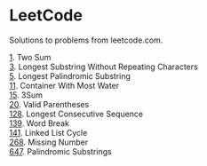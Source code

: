 # LeetCode
Solutions to problems from leetcode.com.

[1](1). Two Sum  
[3](3). Longest Substring Without Repeating Characters  
[5](5). Longest Palindromic Substring  
[11](11). Container With Most Water  
[15](15). 3Sum  
[20](20). Valid Parentheses    
[128](128). Longest Consecutive Sequence  
[139](139). Word Break  
[141](141). Linked List Cycle  
[268](268). Missing Number  
[647](647). Palindromic Substrings  